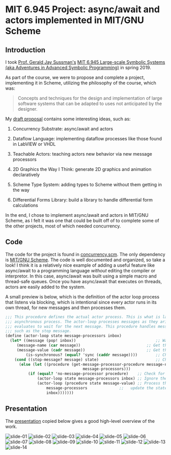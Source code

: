 # MIT 6.945 Project: async/await and actors implemented in MIT/GNU Scheme

## Introduction

I took [Prof. Gerald Jay Sussman's](http://groups.csail.mit.edu/mac/users/gjs/gjs.html) [MIT 6.945 Large-scale Symbolic Systems (aka Adventures in Advanced Symbolic Programming)](https://groups.csail.mit.edu/mac/users/gjs/6.945/) in spring 2019.

As part of the course, we were to propose and complete a project, implementing it in Scheme, utilizing the philosophy of the course, which was:

> Concepts and techniques for the design and implementation of large software systems that can be adapted to uses not anticipated by the designer.

My [draft proposal](/reports-and-presentations/draft-proposal.pdf) contains some interesting ideas, such as:

1. Concurrency Substrate: async/await and actors

2. Dataflow Language: implementing dataflow processes like those found in LabVIEW or VHDL

3. Teachable Actors: teaching actors new behavior via new message processors

4. 2D Graphics the Way I Think: generate 2D graphics and animation declaratively

5. Scheme Type System: adding types to Scheme without them getting in the way

6. Differential Forms Library: build a library to handle differential form calculations

In the end, I chose to implement async/await and actors in MIT/GNU Scheme, as I felt it was one that could be built off of to complete some of the other projects, most of which needed concurrency.

## Code

The code for the project is found in [concurrency.scm](/source/concurrency.scm). The only dependency is [MIT/GNU Scheme](https://www.gnu.org/software/mit-scheme/). The code is well documented and organized, so take a look! I think it is a relatively nice example of adding a useful feature like async/await to a programming language _without_ editing the compiler or interpretor. In this case, async/await was built using a simple macro and thread-safe queues. Once you have async/await that executes on threads, actors are easily added to the system.

A small preview is below, which is the definition of the actor loop process that listens via blocking, which is intentional since every actor runs in its own thread, for new messages and then processes them.

```scheme
;;; This procedure defines the actual actor process. This is what is launched as an
;;; asynchronous process. The actor-loop processes messages as they arive and then recursively
;;; evaluates to wait for the next message. This procedure handles messages global to all actors,
;;; such as the stop message.
(define (actor-loop state message-processors inbox)
  (let* ((message (pop! inbox))                                   ;; Wait for a message to arrive.
	 (message-name (car message))                             ;; Get the message's name.
	 (message-value (cadr message))                           ;; Get the message's value.
         (is-synchronous? (equal? 'sync (caddr message))))        ;; Check synchronous flag.
    (cond ((stop-message? message) state)                         ;; Check for the stop message, which stops the actor.
	  (else (let ((procedure (get-message-processor-procedure message-name
								  message-processors)))
		  (if (equal? 'no-message-processor procedure)    ;; Check for a msg processor
		      (actor-loop state message-processors inbox) ;; Ignore the message
		      (actor-loop (procedure state message-value) ;; Process the message and
				  message-processors              ;;   update the state
				  inbox)))))))
```

## Presentation

The [presentation](/reports-and-presentations/project-presentation.pdf) copied below gives a good high-level overview of the work.

![slide-01](/images/slide-01.png)
![slide-02](/images/slide-02.png)
![slide-03](/images/slide-03.png)
![slide-04](/images/slide-04.png)
![slide-05](/images/slide-05.png)
![slide-06](/images/slide-06.png)
![slide-07](/images/slide-07.png)
![slide-08](/images/slide-08.png)
![slide-09](/images/slide-09.png)
![slide-10](/images/slide-10.png)
![slide-11](/images/slide-11.png)
![slide-12](/images/slide-12.png)
![slide-13](/images/slide-13.png)
![slide-14](/images/slide-14.png)
